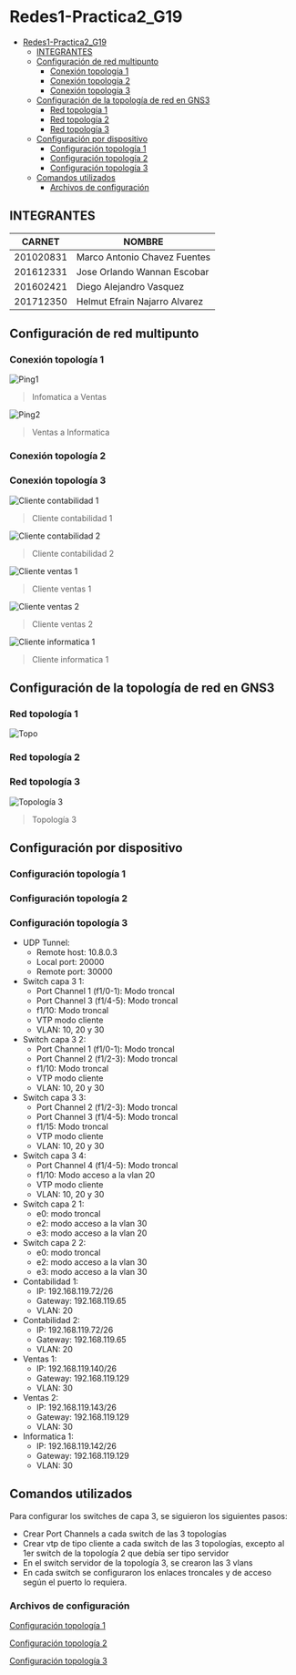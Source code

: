 # Redes1-Practica2_G19

- [Redes1-Practica2_G19](#redes1-practica2_g19)
  - [INTEGRANTES](#integrantes)
  - [Configuración de red multipunto](#configuración-de-red-multipunto)
    - [Conexión topología 1](#conexión-topología-1)
    - [Conexión topología 2](#conexión-topología-2)
    - [Conexión topología 3](#conexión-topología-3)
  - [Configuración de la topología de red en GNS3](#configuración-de-la-topología-de-red-en-gns3)
    - [Red topología 1](#red-topología-1)
    - [Red topología 2](#red-topología-2)
    - [Red topología 3](#red-topología-3)
  - [Configuración por dispositivo](#configuración-por-dispositivo)
    - [Configuración topología 1](#configuración-topología-1)
    - [Configuración topología 2](#configuración-topología-2)
    - [Configuración topología 3](#configuración-topología-3)
  - [Comandos utilizados](#comandos-utilizados)
    - [Archivos de configuración](#archivos-de-configuración)

## INTEGRANTES

|  CARNET   | NOMBRE                        |
| :-------: | ----------------------------- |
| 201020831 | Marco Antonio Chavez Fuentes  |
| 201612331 | Jose Orlando Wannan Escobar   |
| 201602421 | Diego Alejandro Vasquez       |
| 201712350 | Helmut Efrain Najarro Alvarez |

## Configuración de red multipunto

### Conexión topología 1
![Ping1](https://user-images.githubusercontent.com/39930464/113614528-df4d6800-960f-11eb-8188-de170bc514e1.PNG)
>Infomatica a Ventas

![Ping2](https://user-images.githubusercontent.com/39930464/113614590-f0967480-960f-11eb-833c-e2810d4a3221.PNG)
>Ventas a Informatica

### Conexión topología 2

### Conexión topología 3

![Cliente contabilidad 1](Res/ip_Conta1.png)
>Cliente contabilidad 1

![Cliente contabilidad 2](Res/ip_Conta2.png)
>Cliente contabilidad 2

![Cliente ventas 1](Res/ip_Ventas1.png)
>Cliente ventas 1

![Cliente ventas 2](Res/ip_Ventas2.png)
>Cliente ventas 2

![Cliente informatica 1](Res/ip_Informatica1.png)
>Cliente informatica 1

## Configuración de la topología de red en GNS3

### Red topología 1
![Topo](https://user-images.githubusercontent.com/39930464/113613320-4b2ed100-960e-11eb-9d2f-f5772c9cd7f5.PNG)

### Red topología 2

### Red topología 3

![Topología 3](Res/Topologia%203.png)
> Topología 3

## Configuración por dispositivo

### Configuración topología 1

### Configuración topología 2

### Configuración topología 3

- UDP Tunnel:
  - Remote host: 10.8.0.3
  - Local port: 20000
  - Remote port: 30000
- Switch capa 3 1:
  - Port Channel 1 (f1/0-1): Modo troncal
  - Port Channel 3 (f1/4-5): Modo troncal
  - f1/10: Modo troncal
  - VTP modo cliente
  - VLAN: 10, 20 y 30
- Switch capa 3 2:
  - Port Channel 1 (f1/0-1): Modo troncal
  - Port Channel 2 (f1/2-3): Modo troncal
  - f1/10: Modo troncal
  - VTP modo cliente
  - VLAN: 10, 20 y 30
- Switch capa 3 3:
  - Port Channel 2 (f1/2-3): Modo troncal
  - Port Channel 3 (f1/4-5): Modo troncal
  - f1/15: Modo troncal
  - VTP modo cliente
  - VLAN: 10, 20 y 30
- Switch capa 3 4:
  - Port Channel 4 (f1/4-5): Modo troncal
  - f1/10: Modo acceso a la vlan 20
  - VTP modo cliente
  - VLAN: 10, 20 y 30
- Switch capa 2 1:
  - e0: modo troncal
  - e2: modo acceso a la vlan 30
  - e3: modo acceso a la vlan 20
- Switch capa 2 2:
  - e0: modo troncal
  - e2: modo acceso a la vlan 30
  - e3: modo acceso a la vlan 30
- Contabilidad 1:
  - IP: 192.168.119.72/26
  - Gateway: 192.168.119.65
  - VLAN: 20
- Contabilidad 2:
  - IP: 192.168.119.72/26
  - Gateway: 192.168.119.65
  - VLAN: 20
- Ventas 1:
  - IP: 192.168.119.140/26
  - Gateway: 192.168.119.129
  - VLAN: 30
- Ventas 2:
  - IP: 192.168.119.143/26
  - Gateway: 192.168.119.129
  - VLAN: 30
- Informatica 1:
  - IP: 192.168.119.142/26
  - Gateway: 192.168.119.129
  - VLAN: 30

## Comandos utilizados

Para configurar los switches de capa 3, se siguieron los siguientes pasos:

- Crear Port Channels a cada switch de las 3 topologías
- Crear vtp de tipo cliente a cada switch de las 3 topologías, excepto al 1er switch de la topología 2 que debía ser tipo servidor
- En el switch servidor de la topología 3, se crearon las 3 vlans
- En cada switch se configuraron los enlaces troncales y de acceso según el puerto lo requiera.

### Archivos de configuración

[Configuración topología 1](Topo1_conf.md)

[Configuración topología 2](Topo2_conf.md)

[Configuración topología 3](Topo3_conf.md)
